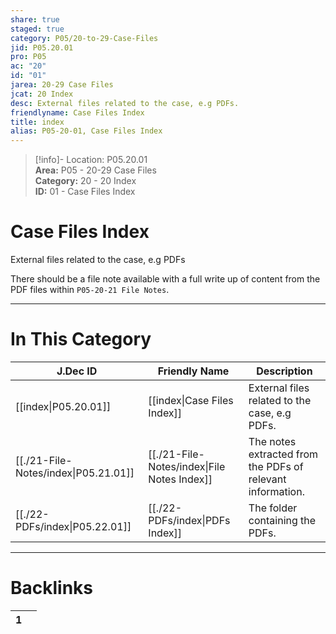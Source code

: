 ```yaml
---  
share: true  
staged: true  
category: P05/20-to-29-Case-Files  
jid: P05.20.01  
pro: P05  
ac: "20"  
id: "01"  
jarea: 20-29 Case Files  
jcat: 20 Index  
desc: External files related to the case, e.g PDFs.  
friendlyname: Case Files Index  
title: index  
alias: P05-20-01, Case Files Index  
---  
```

  
>[!info]- Location: P05.20.01  
>**Area:** P05 - 20-29 Case Files  
>**Category:** 20 - 20 Index  
>**ID:** 01 - Case Files Index  
  
# Case Files Index  
  
External files related to the case, e.g PDFs  
  
There should be a file note available with a full write up of content from the PDF files within `P05-20-21 File Notes`.  
   
  
  
---  
# In This Category  
  
| J.Dec ID                                                                             | Friendly Name                                                                               | Description                                                |  
| ------------------------------------------------------------------------------------ | ------------------------------------------------------------------------------------------- | ---------------------------------------------------------- |  
| [[index\|P05.20.01]]               | [[index\|Case Files Index]]               | External files related to the case, e.g PDFs.              |  
| [[./21-File-Notes/index\|P05.21.01]] | [[./21-File-Notes/index\|File Notes Index]] | The notes extracted from the PDFs of relevant information. |  
| [[./22-PDFs/index\|P05.22.01]]       | [[./22-PDFs/index\|PDFs Index]]             | The folder containing the PDFs.                            |  
  
  
---  
# Backlinks  
<div><table class="dataview table-view-table"><thead class="table-view-thead"><tr class="table-view-tr-header"><th class="table-view-th"><span></span><span class="dataview small-text">1</span></th><th class="table-view-th"><span></span></th></tr></thead><tbody class="table-view-tbody"></tbody></table></div>